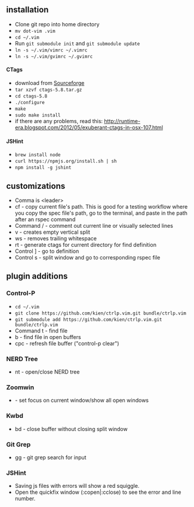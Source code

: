 installation
------------

* Clone git repo into home directory
* `mv dot-vim .vim`
* `cd ~/.vim`
* Run `git submodule init` and `git submodule update`
* `ln -s ~/.vim/vimrc ~/.vimrc`
* `ln -s ~/.vim/gvimrc ~/.gvimrc`

#### CTags
* download from [Sourceforge](http://sourceforge.net/projects/ctags/files/ctags/5.8/ctags-5.8.tar.gz/download?use_mirror=softlayer)
* `tar xzvf ctags-5.8.tar.gz`
* `cd ctags-5.8`
* `./configure`
* `make`
* `sudo make install`
* if there are any problems, read this: http://runtime-era.blogspot.com/2012/05/exuberant-ctags-in-osx-107.html

#### JSHint
* `brew install node`
* `curl https://npmjs.org/install.sh | sh`
* `npm install -g jshint`

customizations
--------------

* Comma is &lt;leader&gt;
* <leader>cf - copy current file's path. This is good for a testing workflow where you copy the spec file's path, go to the terminal, and paste in the path after an rspec command
* Command / - comment out current line or visually selected lines
* <leader>v - creates empty vertical split
* <leader>ws - removes trailing whitespace
* <leader>rt - generate ctags for current directory for find definition
* Control ] - go to definition
* Control s - split window and go to corresponding rspec file

plugin additions
----------------

### Control-P
* `cd ~/.vim`
* `git clone https://github.com/kien/ctrlp.vim.git bundle/ctrlp.vim`
* `git submodule add https://github.com/kien/ctrlp.vim.git bundle/ctrlp.vim`
* Command t - find file
* <leader>b - find file in open buffers
* <leader>cpc - refresh file buffer ("control-p clear")

### NERD Tree
* <leader>nt - open/close NERD tree

### Zoomwin
* <leader><leader> - set focus on current window/show all open windows

### Kwbd
* <leader>bd - close buffer without closing split window

### Git Grep
* <leader>gg - git grep search for input

### JSHint
* Saving js files with errors will show a red squiggle.
* Open the quickfix window (:copen|:cclose) to see the error and line number.
